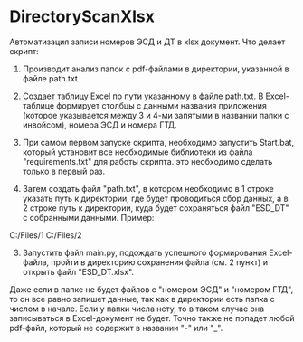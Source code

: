 # DirectoryScanXlsx
Автоматизация записи номеров ЭСД и ДТ в xlsx документ.
Что делает скрипт:
1. Производит анализ папок с pdf-файлами в директории, указанной в файле path.txt
2. Создает таблицу Excel по пути указанному в файле path.txt. В Excel-таблице формирует столбцы с данными названия приложения (которое указывается между 3 и 4-ми запятыми в названии папки с инвойсом), номера ЭСД и номера ГТД.

1. При самом первом запуске скрипта, необходимо запустить Start.bat, который установит все необходимые библиотеки из файла "requirements.txt" для работы скрипта. это необходимо сделать только в первый раз.
2. Затем создать файл "path.txt", в котором необходимо в 1 строке указать путь к директории, где будет проводиться сбор данных, а в 2 строке путь к директории, куда будет сохраняться файл "ESD_DT" с собранными данными. Пример:

C:/Files/1
C:/Files/2

3. Запустить файл main.py, подождать успешного формирования Excel-файла, пройти в директорию сохранения файла (см. 2 пункт) и открыть файл "ESD_DT.xlsx".

Даже если в папке не будет файлов с "номером ЭСД" и "номером ГТД", то он все равно запишет данные, так как в директории есть папка с числом в начале. 
Если у папки числа нету, то в таком случае она записываться в Excel-документ не будет. Точно также не попадет любой pdf-файл, который не содержит в названии "-" или "_".
